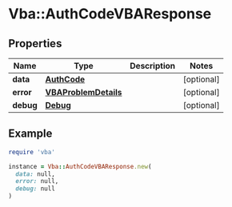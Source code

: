 # Vba::AuthCodeVBAResponse

## Properties

| Name | Type | Description | Notes |
| ---- | ---- | ----------- | ----- |
| **data** | [**AuthCode**](AuthCode.md) |  | [optional] |
| **error** | [**VBAProblemDetails**](VBAProblemDetails.md) |  | [optional] |
| **debug** | [**Debug**](Debug.md) |  | [optional] |

## Example

```ruby
require 'vba'

instance = Vba::AuthCodeVBAResponse.new(
  data: null,
  error: null,
  debug: null
)
```

